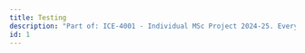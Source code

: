 ```yaml
---
title: Testing
description: "Part of: ICE-4001 - Individual MSc Project 2024-25. Every post is though as a possible chapter of a journal article on the them of dynamics testing of linguistic skills."
id: 1
---
```

